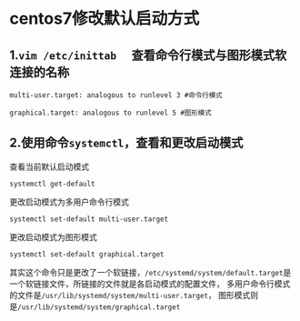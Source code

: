 # centos7修改默认启动方式

## 1.`vim /etc/inittab  ` 查看命令行模式与图形模式软连接的名称

`multi-user.target: analogous to runlevel 3 #命令行模式`

`graphical.target: analogous to runlevel 5 #图形模式`

## 2.使用命令`systemctl`，查看和更改启动模式

查看当前默认启动模式

`systemctl get-default `

更改启动模式为多用户命令行模式

`systemctl set-default multi-user.target `

更改启动模式为图形模式

`systemctl set-default graphical.target`

其实这个命令只是更改了一个软链接，`/etc/systemd/system/default.target`是一个软链接文件，所链接的文件就是各启动模式的配置文件，
多用户命令行模式的文件是`/usr/lib/systemd/system/multi-user.target`，
图形模式则是`/usr/lib/systemd/system/graphical.target`

